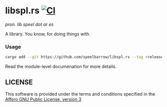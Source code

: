 # libspl.rs [![CI](https://github.com/speelbarrow/libspl.rs/actions/workflows/ci.yml/badge.svg)](https://github.com/speelbarrow/libspl.rs/actions/workflows/ci.yml)
*pron. lib speel dot ar es*

A library. You know, for doing things with.

### Usage

```sh
cargo add --git https://github.com/speelbarrow/libspl.rs --tag <release>
```

Read the module-level documenation for more details.

## LICENSE

This software is provided under the terms and conditions specified in the [Affero GNU Public License,
version 3](./LICENSE)
